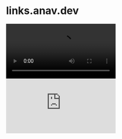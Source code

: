 # links.anav.dev

<video>
  <source src="./.github/docs/demo.webm" type="video/webm">
</video>

<iframe src="https://www.youtube.com/embed/lMw5DOJOsDc?si=RUkgB4acrIxNA4eJ" title="Demo" frameborder="0" autoplay allowfullscreen></iframe>
